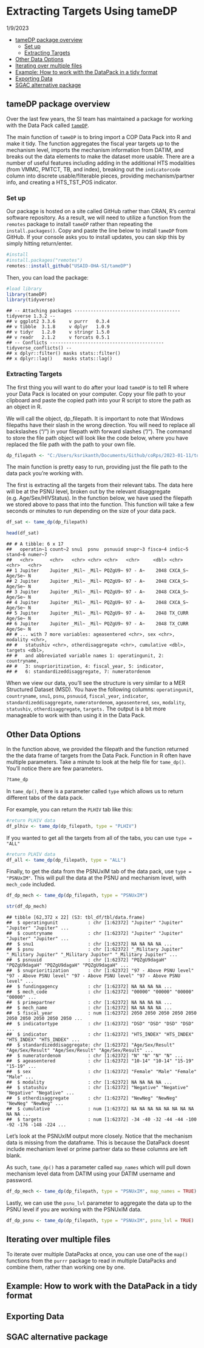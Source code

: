 Extracting Targets Using tameDP
================
1/9/2023

- <a href="#tamedp-package-overview"
  id="toc-tamedp-package-overview">tameDP package overview</a>
  - <a href="#set-up" id="toc-set-up">Set up</a>
  - <a href="#extracting-targets" id="toc-extracting-targets">Extracting
    Targets</a>
- <a href="#other-data-options" id="toc-other-data-options">Other Data
  Options</a>
- <a href="#iterating-over-multiple-files"
  id="toc-iterating-over-multiple-files">Iterating over multiple files</a>
- <a href="#example-how-to-work-with-the-datapack-in-a-tidy-format"
  id="toc-example-how-to-work-with-the-datapack-in-a-tidy-format">Example:
  How to work with the DataPack in a tidy format</a>
- <a href="#exporting-data" id="toc-exporting-data">Exporting Data</a>
- <a href="#sgac-alternative-package"
  id="toc-sgac-alternative-package">SGAC alternative package</a>

## tameDP package overview

Over the last few years, the SI team has maintained a package for
working with the Data Pack called
[`tameDP`](https://github.com/USAID-OHA-SI/tameDP).

The main function of `tameDP` is to bring import a COP Data Pack into R
and make it tidy. The function aggregates the fiscal year targets up to
the mechanism level, imports the mechanism information from DATIM, and
breaks out the data elements to make the dataset more usable. There are
a number of useful features including adding in the additional HTS
modalities (from VMMC, PMTCT, TB, and index), breaking out the
`indicatorcode` column into discrete usable/filterable pieces, providing
mechanism/partner info, and creating a HTS_TST_POS indicator.

### Set up

Our package is hosted on a site called GitHub rather than CRAN, R’s
central software repository. As a result, we will need to utilize a
function from the `remotes` package to install `tameDP` rather than
repeating the `install.packages()`. Copy and paste the line below to
install `tameDP` from GitHub. If your console asks you to install
updates, you can skip this by simply hitting return/enter.

``` r
#install
#install.packages("remotes")
remotes::install_github("USAID-OHA-SI/tameDP")
```

Then, you can load the package:

``` r
#load library
library(tameDP)
library(tidyverse)
```

    ## -- Attaching packages --------------------------------------- tidyverse 1.3.2 --
    ## v ggplot2 3.3.6     v purrr   0.3.4
    ## v tibble  3.1.8     v dplyr   1.0.9
    ## v tidyr   1.2.0     v stringr 1.5.0
    ## v readr   2.1.2     v forcats 0.5.1
    ## -- Conflicts ------------------------------------------ tidyverse_conflicts() --
    ## x dplyr::filter() masks stats::filter()
    ## x dplyr::lag()    masks stats::lag()

### Extracting Targets

The first thing you will want to do after your load `tameDP` is to tell
R where your Data Pack is located on your computer. Copy your file path
to your clipboard and paste the copied path into your R script to store
the path as an object in R.

We will call the object, dp_filepath. It is important to note that
Windows filepaths have their slash in the wrong direction. You will need
to replace all backslashes (“/”) in your filepath with forward slashes
(”/“). The command to store the file path object will look like the code
below, where you have replaced the file path with the path to your own
file.

``` r
dp_filepath <- "C:/Users/ksrikanth/Documents/Github/coRps/2023-01-11/tools/DataPack_Jupiter_20500101.xlsx"
```

The main function is pretty easy to run, providing just the file path to
the data pack you’re working with.

The first is extracting all the targets from their relevant tabs. The
data here will be at the PSNU level, broken out by the relevant
disaggregate (e.g. Age/Sex/HIVStatus). In the function below, we have
used the filepath we stored above to pass that into the function. This
function will take a few seconds or minutes to run depending on the size
of your data pack.

``` r
df_sat <- tame_dp(dp_filepath)

head(df_sat)
```

    ## # A tibble: 6 x 17
    ##   operatin~1 count~2 snu1  psnu  psnuuid snupr~3 fisca~4 indic~5 stand~6 numer~7
    ##   <chr>      <chr>   <chr> <chr> <chr>   <chr>     <dbl> <chr>   <chr>   <chr>  
    ## 1 Jupiter    Jupiter _Mil~ _Mil~ PQZgU9~ 97 - A~    2048 CXCA_S~ Age/Se~ N      
    ## 2 Jupiter    Jupiter _Mil~ _Mil~ PQZgU9~ 97 - A~    2048 CXCA_S~ Age/Se~ N      
    ## 3 Jupiter    Jupiter _Mil~ _Mil~ PQZgU9~ 97 - A~    2048 CXCA_S~ Age/Se~ N      
    ## 4 Jupiter    Jupiter _Mil~ _Mil~ PQZgU9~ 97 - A~    2048 CXCA_S~ Age/Se~ N      
    ## 5 Jupiter    Jupiter _Mil~ _Mil~ PQZgU9~ 97 - A~    2048 TX_CURR Age/Se~ N      
    ## 6 Jupiter    Jupiter _Mil~ _Mil~ PQZgU9~ 97 - A~    2048 TX_CURR Age/Se~ N      
    ## # ... with 7 more variables: ageasentered <chr>, sex <chr>, modality <chr>,
    ## #   statushiv <chr>, otherdisaggregate <chr>, cumulative <dbl>, targets <dbl>,
    ## #   and abbreviated variable names 1: operatingunit, 2: countryname,
    ## #   3: snuprioritization, 4: fiscal_year, 5: indicator,
    ## #   6: standardizeddisaggregate, 7: numeratordenom

When we view our data, you’ll see the structure is very similar to a MER
Structured Dataset (MSD). You have the following columns:
`operatingunit`, `countryname`, `snu1`, `psnu`, `psnuuid`,
`fiscal_year`, `indicator`, `standardizeddisaggregate`,
`numeratordenom`, `ageasentered`, `sex`, `modality`, `statushiv`,
`otherdisaggregate`, `targets.` The output is a bit more manageable to
work with than using it in the Data Pack.

## Other Data Options

In the function above, we provided the filepath and the function
returned the the data frame of targets from the Data Pack. Function in R
often have multiple parameters. Take a minute to look at the help file
for `tame_dp()`. You’ll notice there are few parameters.

``` r
?tame_dp
```

In `tame_dp()`, there is a parameter called `type` which allows us to
return different tabs of the data pack.

For example, you can return the `PLHIV` tab like this:

``` r
#return PLHIV data
df_plhiv <- tame_dp(dp_filepath, type = "PLHIV")
```

If you wanted to get all the targets from all of the tabs, you can use
`type = "ALL"`

``` r
#return PLHIV data
df_all <- tame_dp(dp_filepath, type = "ALL")
```

Finally, to get the data from the PSNUxIM tab of the data pack, use
`type = "PSNUxIM"`. This will pull the data at the PSNU and mechanism
level, with `mech_code` included.

``` r
df_dp_mech <- tame_dp(dp_filepath, type = "PSNUxIM")

str(df_dp_mech)
```

    ## tibble [62,372 x 22] (S3: tbl_df/tbl/data.frame)
    ##  $ operatingunit           : chr [1:62372] "Jupiter" "Jupiter" "Jupiter" "Jupiter" ...
    ##  $ countryname             : chr [1:62372] "Jupiter" "Jupiter" "Jupiter" "Jupiter" ...
    ##  $ snu1                    : chr [1:62372] NA NA NA NA ...
    ##  $ psnu                    : chr [1:62372] "_Military Jupiter" "_Military Jupiter" "_Military Jupiter" "_Military Jupiter" ...
    ##  $ psnuuid                 : chr [1:62372] "PQZgU9dagaH" "PQZgU9dagaH" "PQZgU9dagaH" "PQZgU9dagaH" ...
    ##  $ snuprioritization       : chr [1:62372] "97 - Above PSNU level" "97 - Above PSNU level" "97 - Above PSNU level" "97 - Above PSNU level" ...
    ##  $ fundingagency           : chr [1:62372] NA NA NA NA ...
    ##  $ mech_code               : chr [1:62372] "00000" "00000" "00000" "00000" ...
    ##  $ primepartner            : chr [1:62372] NA NA NA NA ...
    ##  $ mech_name               : chr [1:62372] NA NA NA NA ...
    ##  $ fiscal_year             : num [1:62372] 2050 2050 2050 2050 2050 2050 2050 2050 2050 2050 ...
    ##  $ indicatortype           : chr [1:62372] "DSD" "DSD" "DSD" "DSD" ...
    ##  $ indicator               : chr [1:62372] "HTS_INDEX" "HTS_INDEX" "HTS_INDEX" "HTS_INDEX" ...
    ##  $ standardizeddisaggregate: chr [1:62372] "Age/Sex/Result" "Age/Sex/Result" "Age/Sex/Result" "Age/Sex/Result" ...
    ##  $ numeratordenom          : chr [1:62372] "N" "N" "N" "N" ...
    ##  $ ageasentered            : chr [1:62372] "10-14" "10-14" "15-19" "15-19" ...
    ##  $ sex                     : chr [1:62372] "Female" "Male" "Female" "Male" ...
    ##  $ modality                : chr [1:62372] NA NA NA NA ...
    ##  $ statushiv               : chr [1:62372] "Negative" "Negative" "Negative" "Negative" ...
    ##  $ otherdisaggregate       : chr [1:62372] "NewNeg" "NewNeg" "NewNeg" "NewNeg" ...
    ##  $ cumulative              : num [1:62372] NA NA NA NA NA NA NA NA NA NA ...
    ##  $ targets                 : num [1:62372] -34 -40 -32 -44 -44 -100 -92 -176 -148 -224 ...

Let’s look at the PSNUxIM output more closely. Notice that the mechanism
data is missing from the dataframe. This is because the DataPack doesnt
include mechanism level or prime partner data so these columns are left
blank.

As such, `tame_dp()` has a parameter called `map_names` which will pull
down mechanism level data from DATIM using your DATIM username and
password.

``` r
df_dp_mech <- tame_dp(dp_filepath, type = "PSNUxIM", map_names = TRUE)
```

Lastly, we can use the `psnu_lvl` parameter to aggregate the data up to
the PSNU level if you are working with the PSNUxIM data.

``` r
df_dp_psnu <- tame_dp(dp_filepath, type = "PSNUxIM", psnu_lvl = TRUE)
```

## Iterating over multiple files

To iterate over multiple DataPacks at once, you can use one of the
`map()` functions from the `purrr` package to read in multiple DataPacks
and combine them, rather than working one by one.

## Example: How to work with the DataPack in a tidy format

## Exporting Data

## SGAC alternative package
